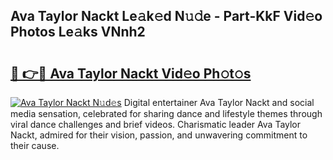 ## Ava Taylor Nackt Le𝚊k𝚎d N𝚞𝚍e - Part-KkF Vid𝚎o Photos Le𝚊ks VNnh2

# <h2><a href="http://fb1gsy.evod.top/?m=Ava+Taylor+Nackt">🔗 👉🔴 Ava Taylor Nackt Vid𝚎o Ph𝚘t𝚘s</a></h2>

[![Ava Taylor Nackt N𝚞d𝚎s](https://i.imgur.com/8V9OHl7.gif)](http://fb1gsy.evod.top/?m=Ava+Taylor+Nackt)
Digital entertainer Ava Taylor Nackt and social media sensation, celebrated for sharing dance and lifestyle themes through viral dance challenges and brief videos. Charismatic leader Ava Taylor Nackt, admired for their vision, passion, and unwavering commitment to their cause. 
